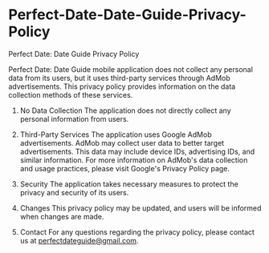 # Perfect-Date-Date-Guide-Privacy-Policy
Perfect Date: Date Guide Privacy Policy

Perfect Date: Date Guide mobile application does not collect any personal data from its users, but it uses third-party services through AdMob advertisements. This privacy policy provides information on the data collection methods of these services.

1. No Data Collection
The application does not directly collect any personal information from users.

2. Third-Party Services
The application uses Google AdMob advertisements. AdMob may collect user data to better target advertisements. This data may include device IDs, advertising IDs, and similar information. For more information on AdMob's data collection and usage practices, please visit Google's Privacy Policy page.

3. Security
The application takes necessary measures to protect the privacy and security of its users.

4. Changes
This privacy policy may be updated, and users will be informed when changes are made.

5. Contact
For any questions regarding the privacy policy, please contact us at perfectdateguide@gmail.com.
